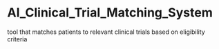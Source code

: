 # AI_Clinical_Trial_Matching_System
tool that matches patients to relevant clinical trials based on eligibility criteria
